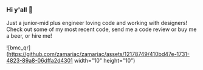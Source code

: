 ### Hi y'all 👋

Just a junior-mid plus engineer loving code and working with designers! Check out some of my most recent code, send me a code review or buy me a beer, or hire me!

![bmc_qr](https://github.com/zamariac/zamariac/assets/12178749/410bd47e-1731-4823-89a8-06dffa2d4301 width="10" height="10")

<!--
**zamariac/zamariac** is a ✨ _special_ ✨ repository because its `README.md` (this file) appears on your GitHub profile.

Here are some ideas to get you started:

- 🔭 I’m currently working on ...a fun blog using hygraph!
- 🌱 I’m currently learning ... next
- 👯 I’m looking to collaborate on ...
- 🤔 I’m looking for help with ...
- 💬 Ask me about ...
- 📫 How to reach me: ...
- 😄 Pronouns: ...
- ⚡ Fun fact: ...
-->
